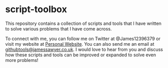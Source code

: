 # script-toolbox
This repository contains a collection of scripts and tools that I have written to solve various problems that I have come across.


To connect with me, you can follow me on Twitter at @James12396379 or visit my website at [Personal Website](http://www.jamessawyer.co.uk/). You can also send me an email at githubtools@jamessawyer.co.uk. I would love to hear from you and discuss how these scripts and tools can be improved or expanded to solve even more problems!
